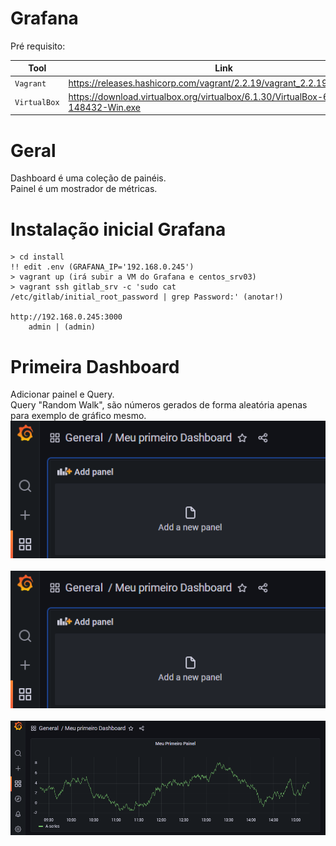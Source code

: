 # Grafana

Pré requisito:

|Tool    |Link|
|-------------|-----------|
|`Vagrant`| https://releases.hashicorp.com/vagrant/2.2.19/vagrant_2.2.19_x86_64.msi
|`VirtualBox`| https://download.virtualbox.org/virtualbox/6.1.30/VirtualBox-6.1.30-148432-Win.exe

# Geral
Dashboard é uma coleção de painéis.<br>
Painel é um mostrador de métricas.<br>

# Instalação inicial Grafana
```
> cd install
!! edit .env (GRAFANA_IP='192.168.0.245')
> vagrant up (irá subir a VM do Grafana e centos_srv03)
> vagrant ssh gitlab_srv -c 'sudo cat /etc/gitlab/initial_root_password | grep Password:' (anotar!)

http://192.168.0.245:3000
    admin | (admin)
```

# Primeira Dashboard
Adicionar painel e Query.<br>
Query "Random Walk", são números gerados de forma aleatória apenas para exemplo de gráfico mesmo.<br> 
<kbd>
    <img src="https://github.com/fabiokerber/Grafana/blob/main/img/180220221516.png">
</kbd>
<br />
<br />
<kbd>
    <img src="https://github.com/fabiokerber/Grafana/blob/main/img/180220221516.png">
</kbd>
<br />
<br />
<kbd>
    <img src="https://github.com/fabiokerber/Grafana/blob/main/img/180220221523.png">
</kbd>
<br />
<br />